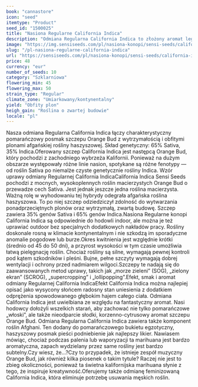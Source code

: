 ```yaml
---
book: "cannastore"
icon: "seed"
itemtype: "Product"
seed_id: "1500025"
title: "Nasiona Regularne California Indica"
description: "Odmiana Regularna California Indica to złożony aromat legendarnego Orange Bud. 35% Sativa, 65% Indica, 100% przyjemności. Wytrzymała i zwarta. Zamów teraz!"
image: "https://img.sensiseeds.com/pl/nasiona-konopi/sensi-seeds/california-indica-image.png"
slug: "/pl-nasiona-regularne-california-indica"
url: "https://sensiseeds.com/pl/nasiona-konopi/sensi-seeds/california-indica?a_aid=cannastore"
price: 48
currency: "eur"
number_of_seeds: 10
category: "Szklarniowa"
flowering_min: 45
flowering_max: 50
strain_type: "Regular"
climate_zone: "Umiarkowany/kontynentalny"
yield: "Obfity plon"
heigh_gain: "Roślina o zwartej budowie"
locale: "pl"
---
```

Nasza odmiana Regularna California Indica łączy charakterystyczny pomarańczowy posmak szczepu Orange Bud z wytrzymałością i obfitymi plonami afgańskiej rośliny haszyszowej. Skład genetyczny: 65% Sativa, 35% Indica.Oferowany szczep California Indica jest następcą Orange Bud, który pochodzi z zachodniego wybrzeża Kalifornii. Ponieważ na dużym obszarze występowały różne linie nasion, spotykane są różne fenotypy — od roślin Sativa po niemalże czyste genetycznie rośliny Indica. Wzór uprawy odmiany Regularnej California IndicaCalifornia Indica Sensi Seeds pochodzi z mocnych, wysokoplennych roślin macierzystych Orange Bud o przewadze cech Sativa. Jest jednak jeszcze jedna roślina macierzysta. Ważną rolę w wyhodowaniu tej hybrydy odegrała afgańska roślina haszyszowa. To po niej szczep odziedziczył zdolność do wytwarzania ponadprzeciętnych plonów oraz wytrzymałą, zwartą budowę. Szczep zawiera 35% genów Sativa i 65% genów Indica.Nasiona Regularne konopi California Indica są odpowiednie do hodowli indoor, ale można je też uprawiać outdoor bez specjalnych dodatkowych nakładów pracy. Rośliny doskonale rosną w klimacie kontynentalnym i nie szkodzą im sporadyczne anomalie pogodowe lub burze.Okres kwitnienia jest względnie krótki (średnio od 45 do 50 dni), a przyrost wysokości w tym czasie umożliwia łatwą pielęgnację roślin. Chociaż rośliny są silne, wymagają pewnej kontroli pod kątem szkodników i pleśni. Bujne, pełne szczyty wymagają dobrej wentylacji i ochrony przed nadmiarem wilgoci.Szczepy te nadają się do zaawansowanych metod uprawy, takich jak „morze zieleni” (SOG), „zielony ekran” (SCROG), „supercropping” i „lollipopping”.Efekt, smak i aromat odmiany Regularnej California IndicaEfekt California Indica można najlepiej opisać jako wysycony słońcem radosny stan uniesienia z dodatkiem odprężenia spowodowanego głębokim hajem całego ciała. Odmiana California Indica jest uwielbiana ze względu na fantastyczny aromat. Nasi hodowcy dołożyli wszelkich starań, aby zachować nie tylko pomarańczowe „włoski”, ale także nieodparcie słodki, korzenno-cytrusowy aromat szczepu Orange Bud. Odmiana Regularna California Indica zawiera także komponent roślin Afghani. Ten dodany do pomarańczowego bukietu egzotyczny, haszyszowy posmak pieści podniebienie jak najlepszy likier. Nawiasem mówiąc, chociaż podczas palenia lub waporyzacji ta marihuana jest bardzo aromatyczna, zapach wydzielany przez same rośliny jest bardzo subtelny.Czy wiesz, że…?Czy to przypadek, że istnieje zespół muzyczny Orange Bud, jak również kilka piosenek o takim tytule? Raczej nie jest to zbieg okoliczności, ponieważ ta świetna kalifornijska marihuana słynie z tego, że inspiruje kreatywność.Oferujemy także odmianę feminizowaną California Indica, która eliminuje potrzebę usuwania męskich roślin.
